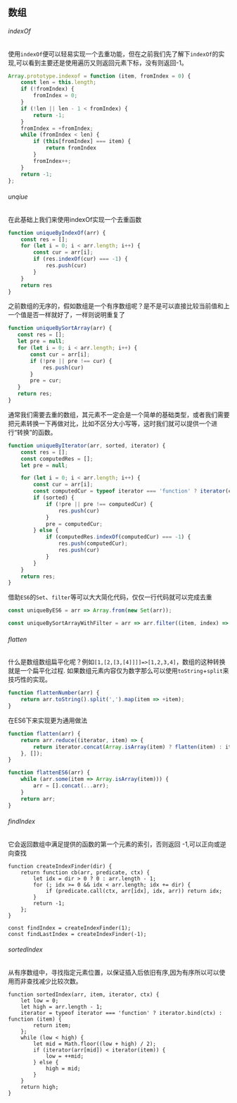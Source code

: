## 数组


###### indexOf

使用`indexOf`便可以轻易实现一个去重功能，但在之前我们先了解下`indexOf`的实现,可以看到主要还是使用遍历又则返回元素下标，没有则返回-1。
```js
Array.prototype.indexof = function (item, fromIndex = 0) {
    const len = this.length;
    if (!fromIndex) {
        fromIndex = 0;
    }
    if (!len || len - 1 < fromIndex) {
        return -1;
    }
    fromIndex = +fromIndex;
    while (fromIndex < len) {
        if (this[fromIndex] === item) {
            return fromIndex
        }
        fromIndex++;
    }
    return -1;
};
```

###### unqiue

在此基础上我们来使用indexOf实现一个去重函数

```js
function uniqueByIndexOf(arr) {
    const res = [];
    for (let i = 0; i < arr.length; i++) {
        const cur = arr[i];
        if (res.indexOf(cur) === -1) {
            res.push(cur)
        }
    }
    return res
}
```

 之前数组的无序的，假如数组是一个有序数组呢？是不是可以直接比较当前值和上一个值是否一样就好了，一样则说明重复了

 ```js
 function uniqueBySortArray(arr) {
    const res = [];
    let pre = null;
    for (let i = 0; i < arr.length; i++) {
        const cur = arr[i];
        if (!pre || pre !== cur) {
            res.push(cur)
        }
        pre = cur;
    }
    return res;
}
 ```

通常我们需要去重的数组，其元素不一定会是一个简单的基础类型，或者我们需要把元素转换一下再做对比，比如不区分大小写等，这时我们就可以提供一个进行“转换”的函数。

```js
function uniqueByIterator(arr, sorted, iterator) {
    const res = [];
    const computedRes = [];
    let pre = null;

    for (let i = 0; i < arr.length; i++) {
        const cur = arr[i];
        const computedCur = typeof iterator === 'function' ? iterator(cur, i, arr) : cur;
        if (sorted) {
            if (!pre || pre !== computedCur) {
                res.push(cur)
            }
            pre = computedCur;
        } else {
            if (computedRes.indexOf(computedCur) === -1) {
                res.push(computedCur);
                res.push(cur)
            }
        }
    }
    return res;
}
```


借助`ES6`的`Set`、`filter`等可以大大简化代码，仅仅一行代码就可以完成去重

```js
const uniqueByES6 = arr => Array.from(new Set(arr));

const uniqueBySortArrayWithFilter = arr => arr.filter((item, index) => index === 0 || item !== arr[index - 1])

```



###### flatten

什么是数组数组扁平化呢？例如`[1,[2,[3,[4]]]]=>[1,2,3,4]`，数组的这种转换就是一个扁平化过程.
如果数组元素内容仅为数字那么可以使用`toString`+`split`来技巧性的实现。

```js
function flattenNumber(arr) {
    return arr.toString().split(',').map(item => +item);
}
```

在ES6下来实现更为通用做法

```js
function flatten(arr) {
    return arr.reduce((iterator, item) => {
        return iterator.concat(Array.isArray(item) ? flatten(item) : item);
    }, []);
}

function flattenES6(arr) {
    while (arr.some(item => Array.isArray(item))) {
        arr = [].concat(...arr);
    }
    return arr;
}
```


###### findIndex

它会返回数组中满足提供的函数的第一个元素的索引，否则返回 -1,可以正向或逆向查找

```
function createIndexFinder(dir) {
    return function cb(arr, predicate, ctx) {
        let idx = dir > 0 ? 0 : arr.length - 1;
        for (; idx >= 0 && idx < arr.length; idx += dir) {
            if (predicate.call(ctx, arr[idx], idx, arr)) return idx;
        }
        return -1;
    };
}

const findIndex = createIndexFinder(1);
const findLastIndex = createIndexFinder(-1);
```


###### sortedIndex

从有序数组中，寻找指定元素位置，以保证插入后依旧有序,因为有序所以可以使用而非查找减少比较次数。

```
function sortedIndex(arr, item, iterator, ctx) {
    let low = 0;
    let high = arr.length - 1;
    iterator = typeof iterator === 'function' ? iterator.bind(ctx) : function (item) {
        return item;
    };
    while (low < high) {
        let mid = Math.floor((low + high) / 2);
        if (iterator(arr[mid]) < iterator(item)) {
            low = ++mid;
        } else {
            high = mid;
        }
    }
    return high;
}
```